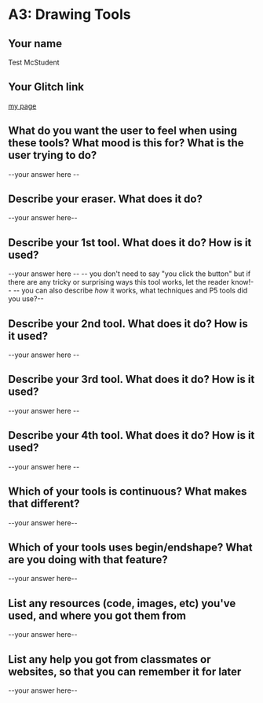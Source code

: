 # A3: Drawing Tools

## Your name
Test McStudent

## Your Glitch link
[my page](https://galaxykate-a1.glitch.me)


## What do you want the user to feel when using these tools? What mood is this for? What is the user trying to do?

--your answer here  --



## Describe your eraser. What does it do? 
--your answer here--


## Describe your 1st tool. What does it do? How is it used?
--your answer here  --
-- you don't need to say "you click the button" but if there are any tricky or surprising ways this tool works, let the reader know!--
-- you can also describe *how* it works, what techniques and P5 tools did you use?--

## Describe your 2nd tool. What does it do? How is it used?
--your answer here  --


## Describe your 3rd tool. What does it do? How is it used?
--your answer here  --


## Describe your 4th tool. What does it do? How is it used?
--your answer here  --


## Which of your tools is continuous? What makes that different?

--your answer here--


## Which of your tools uses begin/endshape? What are you doing with that feature?

--your answer here--

## List any resources (code, images, etc) you've used, and where you got them from

--your answer here--

## List any help you got from classmates or websites, so that you can remember it for later

--your answer here--